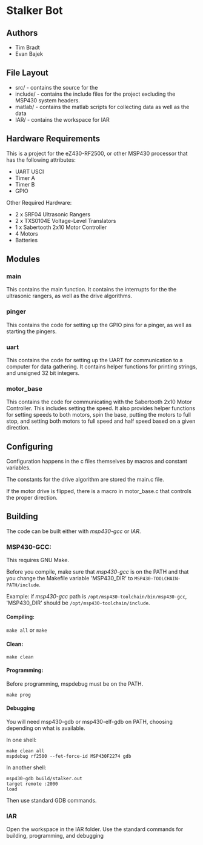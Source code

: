 # Stalker Bot

## Authors
* Tim Bradt 
* Evan Bajek

## File Layout

* src/ - contains the source for the 
* include/ - contains the include files for the project excluding the
             MSP430 system headers.
* matlab/ - contains the matlab scripts for collecting 
            data as well as the data
* IAR/ - contains the workspace for IAR

## Hardware Requirements

This is a project for the eZ430-RF2500, or other MSP430 processor that has
the following attributes:

* UART USCI
* Timer A
* Timer B
* GPIO

Other Required Hardware:

* 2 x SRF04 Ultrasonic Rangers
* 2 x TXS0104E Voltage-Level Translators
* 1 x Sabertooth 2x10 Motor Controller
* 4 Motors
* Batteries

## Modules

### main

This contains the main function. It contains the interrupts for the the 
ultrasonic rangers, as well as the drive algorithms.

### pinger

This contains the code for setting up the GPIO pins for a pinger, as well as
starting the pingers.

### uart

This contains the code for setting up the UART for communication to a computer
for data gathering. It contains helper functions for printing strings, and 
unsigned 32 bit integers.

### motor_base

This contains the code for communicating with the Sabertooth 2x10 Motor 
Controller. This includes setting the speed. It also provides helper functions
for setting speeds to both motors, spin the base, putting the motors to full 
stop, and setting both motors to full speed and half speed based on a given 
direction.

## Configuring

Configuration happens in the c files themselves by macros and constant variables.

The constants for the drive algorithm are stored the main.c file.

If the motor drive is flipped, there is a macro in motor_base.c that controls 
the proper direction.

## Building

The code can be built either with *msp430-gcc* or *IAR*.

### MSP430-GCC:

This requires GNU Make.

Before you compile, make sure that *msp430-gcc* is on the PATH and that you
change the Makefile variable 'MSP430_DIR' to `MSP430-TOOLCHAIN-PATH/include`.

Example: if *msp430-gcc* path is `/opt/msp430-toolchain/bin/msp430-gcc`, 
'MSP430_DIR' should be `/opt/msp430-toolchain/include`.

#### Compiling:

`make all` or `make`

#### Clean:

`make clean`

#### Programming:

Before programming, mspdebug must be on the PATH.

`make prog`

#### Debugging

You will need msp430-gdb or msp430-elf-gdb on PATH, choosing depending on what 
is available.

In one shell:

```shell
make clean all
mspdebug rf2500 --fet-force-id MSP430F2274 gdb
```

In another shell:
```shell
msp430-gdb build/stalker.out
target remote :2000
load
```

Then use standard GDB commands.

### IAR

Open the workspace in the IAR folder. Use the standard commands for building,
programming, and debugging
